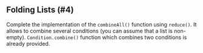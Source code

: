 ## Folding Lists (#4)

Complete the implementation of the `combineAll()` function using `reduce()`.
It allows to combine several conditions (you can assume that a list is non-empty).
`Condition.combine()` function which combines two conditions is already 
provided.